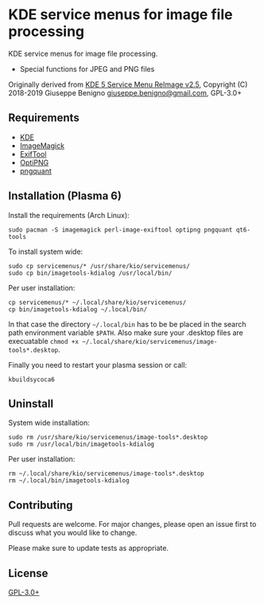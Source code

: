 # KDE service menus for image file processing

KDE service menus for image file processing.

* Special functions for JPEG and PNG files

Originally derived from [KDE 5 Service Menu ReImage v2.5](https://www.egregorion.net/),
Copyright (C) 2018-2019 Giuseppe Benigno <giuseppe.benigno@gmail.com>, GPL-3.0+

## Requirements

* [KDE](https://www.kde.org/)
* [ImageMagick](https://imagemagick.org/index.php)
* [ExifTool](https://exiftool.org/)
* [OptiPNG](http://optipng.sourceforge.net/)
* [pngquant](https://pngquant.org/)

## Installation (Plasma 6)

Install the requirements (Arch Linux):

    sudo pacman -S imagemagick perl-image-exiftool optipng pngquant qt6-tools

To install system wide:

    sudo cp servicemenus/* /usr/share/kio/servicemenus/
    sudo cp bin/imagetools-kdialog /usr/local/bin/

Per user installation:

    cp servicemenus/* ~/.local/share/kio/servicemenus/
    cp bin/imagetools-kdialog ~/.local/bin/

In that case the directory `~/.local/bin` has to be be placed in the search path
environment variable `$PATH`.
Also make sure your .desktop files are execuatable
`chmod +x ~/.local/share/kio/servicemenus/image-tools*.desktop`.

Finally you need to restart your plasma session or call:

    kbuildsycoca6

## Uninstall

System wide installation:

    sudo rm /usr/share/kio/servicemenus/image-tools*.desktop
    sudo rm /usr/local/bin/imagetools-kdialog

Per user installation:

    rm ~/.local/share/kio/servicemenus/image-tools*.desktop
    rm ~/.local/bin/imagetools-kdialog

## Contributing

Pull requests are welcome. For major changes, please open an issue first to
discuss what you would like to change.

Please make sure to update tests as appropriate.

## License

[GPL-3.0+](https://www.gnu.org/licenses/gpl-3.0.html)
